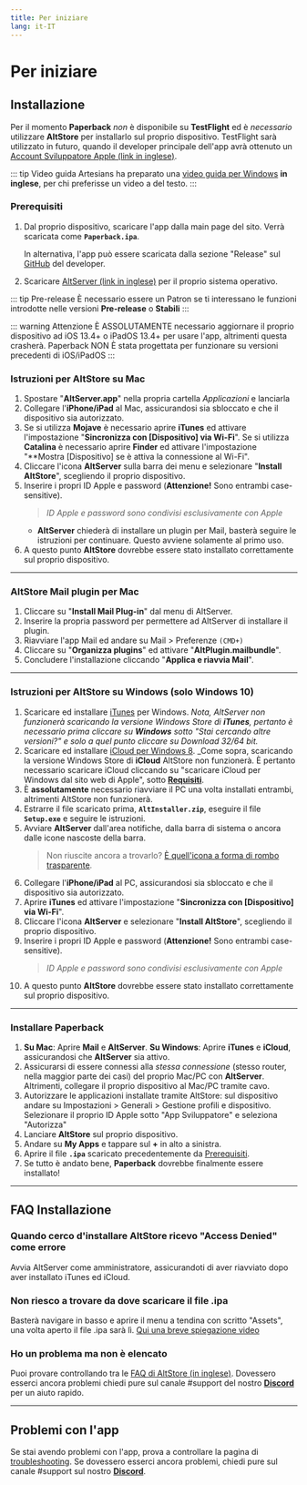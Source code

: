 ```yaml
---
title: Per iniziare
lang: it-IT
---
```


# Per iniziare

## Installazione
Per il momento **Paperback** _non_ è disponibile su **TestFlight** ed è _necessario_ utilizzare **AltStore** per installarlo sul proprio dispositivo. TestFlight sarà utilizzato in futuro, quando il developer principale dell'app avrà ottenuto un [Account Sviluppatore Apple (link in inglese)](https://developer.apple.com/programs/).

::: tip Video guida
Artesians ha preparato una [video guida per Windows](https://www.youtube.com/watch?v=n1KRwsxNiWY) **in inglese**, per chi preferisse un video a del testo.
:::

### Prerequisiti
1. Dal proprio dispositivo, scaricare l'app dalla main page del sito. Verrà scaricata come **`Paperback.ipa`**.

	In alternativa, l'app può essere scaricata dalla sezione "Release" sul [GitHub](https://github.com/FaizanDurrani/Paperback/releases/latest) del developer.
1. Scaricare [AltServer (link in inglese)](https://altstore.io/) per il proprio sistema operativo.

::: tip Pre-release
È necessario essere un Patron se ti interessano le funzioni introdotte nelle versioni **Pre-release** o **Stabili**
::: 

::: warning Attenzione
È ASSOLUTAMENTE necessario aggiornare il proprio dispositivo ad iOS 13.4+ o iPadOS 13.4+ per usare l'app, altrimenti questa crasherà. Paperback NON È stata progettata per funzionare su versioni precedenti di iOS/iPadOS
:::

### Istruzioni per AltStore su Mac
1. Spostare "**AltServer.app**" nella propria cartella *Applicazioni* e lanciarla
1. Collegare l'**iPhone/iPad** al Mac, assicurandosi sia sbloccato e che il dispositivo sia autorizzato.
1. Se si utilizza **Mojave** è necessario aprire **iTunes** ed attivare l'impostazione "**Sincronizza con [Dispositivo] via Wi-Fi**".
   Se si utilizza **Catalina** è necessario aprire **Finder** ed attivare l'impostazione "**Mostra [Dispositivo] se è attiva la connessione al Wi-Fi".
1. Cliccare l'icona **AltServer** sulla barra dei menu e selezionare "**Install AltStore**", scegliendo il proprio dispositivo.
1. Inserire i propri ID Apple e password (**Attenzione!** Sono entrambi case-sensitive).
   > *ID Apple e password sono condivisi esclusivamente con Apple*
   - **AltServer** chiederà di installare un plugin per Mail, basterà seguire le istruzioni per continuare. Questo avviene solamente al primo uso.
1. A questo punto **AltStore** dovrebbe essere stato installato correttamente sul proprio dispositivo.

---

### AltStore Mail plugin per Mac
1. Cliccare su "**Install Mail Plug-in**" dal menu di AltServer.
1. Inserire la propria password per permettere ad AltServer di installare il plugin.
1. Riavviare l'app Mail ed andare su Mail > Preferenze `(CMD+)`
1. Cliccare su "**Organizza plugins**" ed attivare "**AltPlugin.mailbundle**".
1. Concludere l'installazione cliccando "**Applica e riavvia Mail**".

---

### Istruzioni per AltStore su Windows (solo Windows 10)
1. Scaricare ed installare [iTunes](https://www.apple.com/it/itunes/download/index.html) per Windows.
   _Nota, AltServer non funzionerà scaricando la versione Windows Store di **iTunes**, pertanto è necessario prima cliccare su **Windows** sotto "Stai cercando altre versioni?" e solo a quel punto cliccare su Download 32/64 bit._
1. Scaricare ed installare [iCloud per Windows 8](https://support.apple.com/it-it/HT204283).
   _Come sopra, scaricando la versione Windows Store di **iCloud** AltStore non funzionerà. È pertanto necessario scaricare iCloud cliccando su "scaricare iCloud per Windows dal sito web di Apple", sotto **[Requisiti](https://i.imgur.com/v1WBtIF.png)**.
1. È **assolutamente** necessario riavviare il PC una volta installati entrambi, altrimenti AltStore non funzionerà.
1. Estrarre il file scaricato prima, **`AltInstaller.zip`**, eseguire il file **`Setup.exe`** e seguire le istruzioni.
1. Avviare **AltServer** dall'area notifiche, dalla barra di sistema o ancora dalle icone nascoste della barra.
   > Non riuscite ancora a trovarlo? [È quell'icona a forma di rombo trasparente](https://i.imgur.com/4ZMteOP.png).
1. Collegare l'**iPhone/iPad** al PC, assicurandosi sia sbloccato e che il dispositivo sia autorizzato.
1. Aprire **iTunes** ed attivare l'impostazione "**Sincronizza con [Dispositivo] via Wi-Fi**".
1. Cliccare l'icona **AltServer** e selezionare "**Install AltStore**", scegliendo il proprio dispositivo.
1. Inserire i propri ID Apple e password (**Attenzione!** Sono entrambi case-sensitive).
   > *ID Apple e password sono condivisi esclusivamente con Apple*
1. A questo punto **AltStore** dovrebbe essere stato installato correttamente sul proprio dispositivo.

---

### Installare Paperback
1. **Su Mac**: Aprire **Mail** e **AltServer**.
   **Su Windows**: Aprire **iTunes** e **iCloud**, assicurandosi che **AltServer** sia attivo.
1. Assicurarsi di essere connessi alla _stessa connessione_ (stesso router, nella maggior parte dei casi) del proprio Mac/PC con **AltServer**. Altrimenti, collegare il proprio dispositivo al Mac/PC tramite cavo.
1. Autorizzare le applicazioni installate tramite AltStore: sul dispositivo andare su Impostazioni > Generali > Gestione profili e dispositivo. Selezionare il proprio ID Apple sotto "App Sviluppatore" e seleziona "Autorizza"
1. Lanciare **AltStore** sul proprio dispositivo.
1. Andare su **My Apps** e tappare sul **+** in alto a sinistra.
1. Aprire il file **`.ipa`** scaricato precedentemente da [Prerequisiti](/it/help/guides/getting-started/#prerequisiti).
1. Se tutto è andato bene, **Paperback** dovrebbe finalmente essere installato!

---

## FAQ Installazione
### Quando cerco d'installare AltStore ricevo "Access Denied" come errore
Avvia AltServer come amministratore, assicurandoti di aver riavviato dopo aver installato iTunes ed iCloud.

### Non riesco a trovare da dove scaricare il file .ipa
Basterà navigare in basso e aprire il menu a tendina con scritto "Assets", una volta aperto il file .ipa sarà lì. [Qui una breve spiegazione video](https://imgur.com/a/onrwNC8)

### Ho un problema ma non è elencato
Puoi provare controllando tra le [FAQ di AltStore (in inglese)](https://altstore.io/faq/). Dovessero esserci ancora problemi chiedi pure sul canale #support del nostro **[Discord](https://discord.gg/Ny83JV3)** per un aiuto rapido.

---

## Problemi con l'app
Se stai avendo problemi con l'app, prova a controllare la pagina di [troubleshooting](https://www.reddit.com/r/Paperback/wiki/troubleshooting). Se dovessero esserci ancora problemi, chiedi pure sul canale #support sul nostro **[Discord](https://discord.gg/Ny83JV3)**.